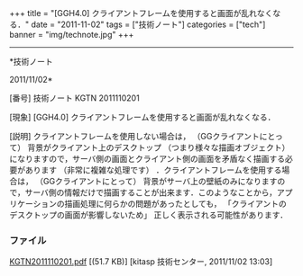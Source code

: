 ﻿+++
title = "[GGH4.0] クライアントフレームを使用すると画面が乱れなくなる．"
date = "2011-11-02"
tags = ["技術ノート"]
categories = ["tech"]
banner = "img/technote.jpg"
+++

-----------------------------------------------------------------------------------------------------------------------------

*技術ノート

2011/11/02*


[番号]
技術ノート KGTN 2011110201

[現象]
[GGH4.0] クライアントフレームを使用すると画面が乱れなくなる．

[説明]
クライアントフレームを使用しない場合は， （GGクライアントにとって）
背景がクライアント上のデスクトップ （つまり様々な描画オブジェクト）
になりますので，サーバ側の画面とクライアント側の画面を矛盾なく描画する必要があります
（非常に複雑な処理です） ．クライアントフレームを使用する場合は，
（GGクライアントにとって）
背景がサーバ上の壁紙のみになりますので，サーバ側の情報だけで描画することが出来ます．このようなことから，アプリケーションの描画処理に何らかの問題があったとしても，
「クライアントのデスクトップの画面が影響しないため」
正しく表示される可能性があります．


### ファイル

 
 


[KGTN2011110201.pdf](http://techreport.kitasp.net/attachments/download/689/KGTN2011110201.pdf)
 [(51.7 KB)] [kitasp 技術センター, 2011/11/02
13:03]


 


 

